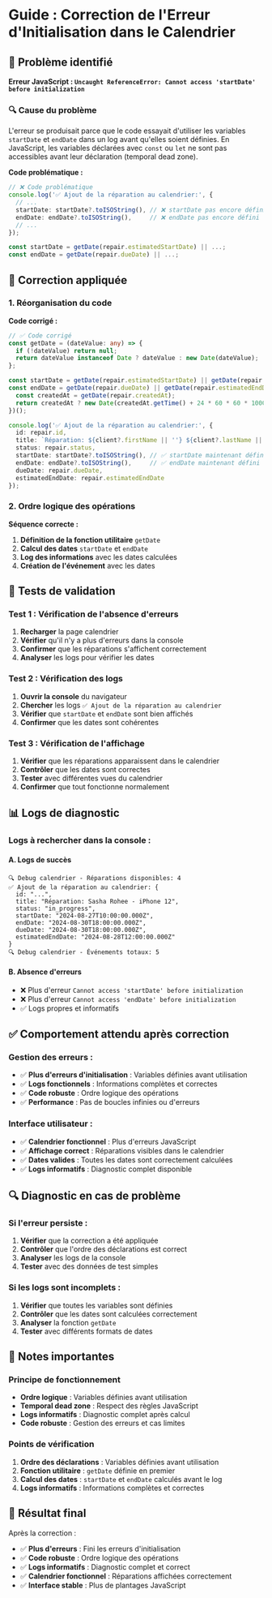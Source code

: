 # Guide : Correction de l'Erreur d'Initialisation dans le Calendrier

## 🎯 Problème identifié

**Erreur JavaScript : `Uncaught ReferenceError: Cannot access 'startDate' before initialization`**

### 🔍 Cause du problème

L'erreur se produisait parce que le code essayait d'utiliser les variables `startDate` et `endDate` dans un log avant qu'elles soient définies. En JavaScript, les variables déclarées avec `const` ou `let` ne sont pas accessibles avant leur déclaration (temporal dead zone).

**Code problématique :**
```typescript
// ❌ Code problématique
console.log('✅ Ajout de la réparation au calendrier:', {
  // ...
  startDate: startDate?.toISOString(), // ❌ startDate pas encore défini
  endDate: endDate?.toISOString(),     // ❌ endDate pas encore défini
  // ...
});

const startDate = getDate(repair.estimatedStartDate) || ...;
const endDate = getDate(repair.dueDate) || ...;
```

## 🔧 Correction appliquée

### 1. Réorganisation du code

**Code corrigé :**
```typescript
// ✅ Code corrigé
const getDate = (dateValue: any) => {
  if (!dateValue) return null;
  return dateValue instanceof Date ? dateValue : new Date(dateValue);
};

const startDate = getDate(repair.estimatedStartDate) || getDate(repair.startDate) || getDate(repair.createdAt);
const endDate = getDate(repair.dueDate) || getDate(repair.estimatedEndDate) || getDate(repair.endDate) || (() => {
  const createdAt = getDate(repair.createdAt);
  return createdAt ? new Date(createdAt.getTime() + 24 * 60 * 60 * 1000) : new Date();
})();

console.log('✅ Ajout de la réparation au calendrier:', {
  id: repair.id,
  title: `Réparation: ${client?.firstName || ''} ${client?.lastName || ''} - ${device?.brand || ''} ${device?.model || ''}`,
  status: repair.status,
  startDate: startDate?.toISOString(), // ✅ startDate maintenant défini
  endDate: endDate?.toISOString(),     // ✅ endDate maintenant défini
  dueDate: repair.dueDate,
  estimatedEndDate: repair.estimatedEndDate
});
```

### 2. Ordre logique des opérations

**Séquence correcte :**
1. **Définition de la fonction utilitaire** `getDate`
2. **Calcul des dates** `startDate` et `endDate`
3. **Log des informations** avec les dates calculées
4. **Création de l'événement** avec les dates

## 🧪 Tests de validation

### Test 1 : Vérification de l'absence d'erreurs
1. **Recharger** la page calendrier
2. **Vérifier** qu'il n'y a plus d'erreurs dans la console
3. **Confirmer** que les réparations s'affichent correctement
4. **Analyser** les logs pour vérifier les dates

### Test 2 : Vérification des logs
1. **Ouvrir la console** du navigateur
2. **Chercher** les logs `✅ Ajout de la réparation au calendrier`
3. **Vérifier** que `startDate` et `endDate` sont bien affichés
4. **Confirmer** que les dates sont cohérentes

### Test 3 : Vérification de l'affichage
1. **Vérifier** que les réparations apparaissent dans le calendrier
2. **Contrôler** que les dates sont correctes
3. **Tester** avec différentes vues du calendrier
4. **Confirmer** que tout fonctionne normalement

## 📊 Logs de diagnostic

### Logs à rechercher dans la console :

#### A. Logs de succès
```
🔍 Debug calendrier - Réparations disponibles: 4
✅ Ajout de la réparation au calendrier: {
  id: "...",
  title: "Réparation: Sasha Rohee - iPhone 12",
  status: "in_progress",
  startDate: "2024-08-27T10:00:00.000Z",
  endDate: "2024-08-30T18:00:00.000Z",
  dueDate: "2024-08-30T18:00:00.000Z",
  estimatedEndDate: "2024-08-28T12:00:00.000Z"
}
🔍 Debug calendrier - Événements totaux: 5
```

#### B. Absence d'erreurs
- ❌ Plus d'erreur `Cannot access 'startDate' before initialization`
- ❌ Plus d'erreur `Cannot access 'endDate' before initialization`
- ✅ Logs propres et informatifs

## ✅ Comportement attendu après correction

### Gestion des erreurs :
- ✅ **Plus d'erreurs d'initialisation** : Variables définies avant utilisation
- ✅ **Logs fonctionnels** : Informations complètes et correctes
- ✅ **Code robuste** : Ordre logique des opérations
- ✅ **Performance** : Pas de boucles infinies ou d'erreurs

### Interface utilisateur :
- ✅ **Calendrier fonctionnel** : Plus d'erreurs JavaScript
- ✅ **Affichage correct** : Réparations visibles dans le calendrier
- ✅ **Dates valides** : Toutes les dates sont correctement calculées
- ✅ **Logs informatifs** : Diagnostic complet disponible

## 🔍 Diagnostic en cas de problème

### Si l'erreur persiste :

1. **Vérifier** que la correction a été appliquée
2. **Contrôler** que l'ordre des déclarations est correct
3. **Analyser** les logs de la console
4. **Tester** avec des données de test simples

### Si les logs sont incomplets :

1. **Vérifier** que toutes les variables sont définies
2. **Contrôler** que les dates sont calculées correctement
3. **Analyser** la fonction `getDate`
4. **Tester** avec différents formats de dates

## 📝 Notes importantes

### Principe de fonctionnement
- **Ordre logique** : Variables définies avant utilisation
- **Temporal dead zone** : Respect des règles JavaScript
- **Logs informatifs** : Diagnostic complet après calcul
- **Code robuste** : Gestion des erreurs et cas limites

### Points de vérification
1. **Ordre des déclarations** : Variables définies avant utilisation
2. **Fonction utilitaire** : `getDate` définie en premier
3. **Calcul des dates** : `startDate` et `endDate` calculés avant le log
4. **Logs informatifs** : Informations complètes et correctes

## 🎯 Résultat final

Après la correction :
- ✅ **Plus d'erreurs** : Fini les erreurs d'initialisation
- ✅ **Code robuste** : Ordre logique des opérations
- ✅ **Logs informatifs** : Diagnostic complet et correct
- ✅ **Calendrier fonctionnel** : Réparations affichées correctement
- ✅ **Interface stable** : Plus de plantages JavaScript
